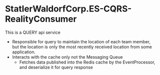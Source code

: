 # StatlerWaldorfCorp.ES-CQRS-RealityConsumer

This is a QUERY api service
- Responsible for query to maintain the location of each team member, but the location is only the most recently received location from some application.
- Interacts with the cache only not the Messaging Queue
    - Fetches data published into the Redis cache by the EventProcessor, and deserialize it for query response